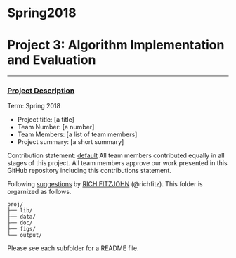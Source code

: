 # Spring2018


# Project 3: Algorithm Implementation and Evaluation

----


### [Project Description](doc/)

Term: Spring 2018

+ Project title: [a title]
+ Team Number: [a number]
+ Team Members: [a list of team members]
+ Project summary: [a short summary] 

Contribution statement: [default](doc/a_note_on_contributions.md) All team members contributed equally in all stages of this project. All team members approve our work presented in this GitHub repository including this contributions statement.

Following [suggestions](http://nicercode.github.io/blog/2013-04-05-projects/) by [RICH FITZJOHN](http://nicercode.github.io/about/#Team) (@richfitz). This folder is orgarnized as follows.

```
proj/
├── lib/
├── data/
├── doc/
├── figs/
└── output/
```

Please see each subfolder for a README file.
